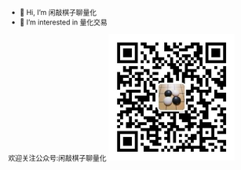 - 👋 Hi, I’m 闲敲棋子聊量化
- 👀 I’m interested in 量化交易

欢迎关注公众号:闲敲棋子聊量化
![Image_text](https://raw.githubusercontent.com/xqqzllh/xqqzllh/refs/heads/main/img/公众号-二维码8CM.jpg)


<!---
xqqzllh/xqqzllh is a ✨ special ✨ repository because its `README.md` (this file) appears on your GitHub profile.
You can click the Preview link to take a look at your changes.
--->
